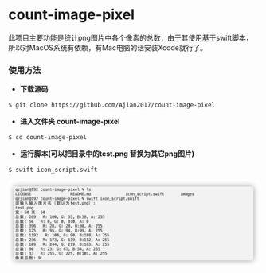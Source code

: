 # count-image-pixel
此项目主要功能是统计png图片中各个像素的总数，由于其使用基于swift脚本，所以对MacOS系统有依赖，有Mac电脑的话安装Xcode就行了。

### 使用方法

* **下载源码**

``` bash
$ git clone https://github.com/Ajian2017/count-image-pixel
```

* **进入文件夹 count-image-pixel**
``` bash
$ cd count-image-pixel
```

* **运行脚本(可以把目录中的test.png 替换为其它png图片)**
``` bash
$ swift icon_script.swift
```

![](/images/count-pixel-demo.png)